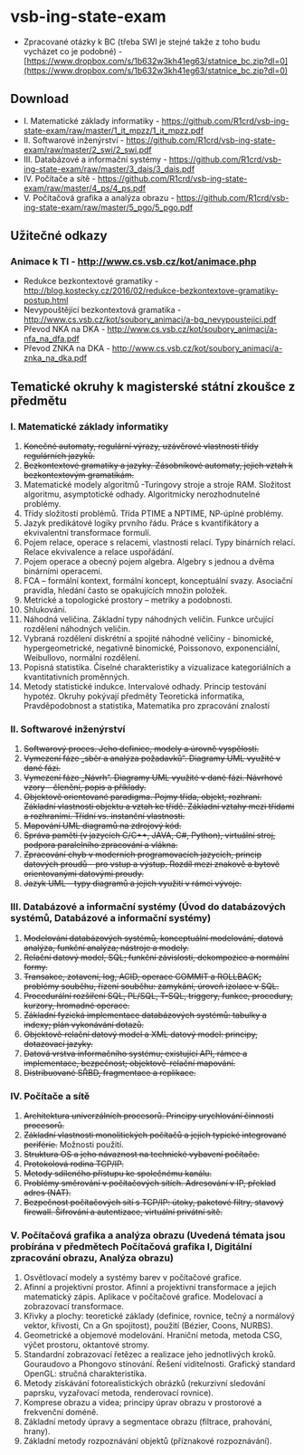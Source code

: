 # vsb-ing-state-exam

- Zpracované otázky k BC (třeba SWI je stejné takže z toho budu vycházet co je podobné) - [https://www.dropbox.com/s/1b632w3kh41eg63/statnice_bc.zip?dl=0](https://www.dropbox.com/s/1b632w3kh41eg63/statnice_bc.zip?dl=0)

## Download
- I. Matematické základy informatiky - https://github.com/R1crd/vsb-ing-state-exam/raw/master/1_it_mpzz/1_it_mpzz.pdf
- II. Softwarové inženýrství - https://github.com/R1crd/vsb-ing-state-exam/raw/master/2_swi/2_swi.pdf
- III. Databázové a informační systémy - https://github.com/R1crd/vsb-ing-state-exam/raw/master/3_dais/3_dais.pdf
- IV. Počítače a sítě - https://github.com/R1crd/vsb-ing-state-exam/raw/master/4_ps/4_ps.pdf
- V. Počítačová grafika a analýza obrazu - https://github.com/R1crd/vsb-ing-state-exam/raw/master/5_pgo/5_pgo.pdf

## Užitečné odkazy
### Animace k TI - http://www.cs.vsb.cz/kot/animace.php
- Redukce bezkontextové gramatiky - http://blog.kostecky.cz/2016/02/redukce-bezkontextove-gramatiky-postup.html
- Nevypouštějící bezkontextová gramatika - http://www.cs.vsb.cz/kot/soubory_animaci/a-bg_nevypoustejici.pdf
- Převod NKA na DKA - http://www.cs.vsb.cz/kot/soubory_animaci/a-nfa_na_dfa.pdf
- Převod ZNKA na DKA - http://www.cs.vsb.cz/kot/soubory_animaci/a-znka_na_dka.pdf

## Tematické okruhy k magisterské státní zkoušce z předmětu

### I. Matematické základy informatiky

1. ~~Konečné automaty, regulární výrazy, uzávěrové vlastnosti třídy regulárních jazyků.~~
2. ~~Bezkontextové gramatiky a jazyky. Zásobníkové automaty, jejich vztah k bezkontextovým gramatikám.~~
3. Matematické modely algoritmů -Turingovy stroje a stroje RAM. Složitost algoritmu, asymptotické odhady. Algoritmicky nerozhodnutelné problémy.
4. Třídy složitosti problémů. Třída PTIME a NPTIME, NP-úplné problémy.
5. Jazyk predikátové logiky prvního řádu. Práce s kvantifikátory a ekvivalentní transformace formulí.
6. Pojem relace, operace s relacemi, vlastnosti relací. Typy binárních relací. Relace ekvivalence a relace uspořádání.
7. Pojem operace a obecný pojem algebra. Algebry s jednou a dvěma binárními operacemi.
8. FCA – formální kontext, formální koncept, konceptuální svazy. Asociační pravidla, hledání často se opakujících množin položek.
9. Metrické a topologické prostory – metriky a podobnosti.
10. Shlukování.
11. Náhodná veličina. Základní typy náhodných veličin. Funkce určující rozdělení náhodných veličin.
12. Vybraná rozdělení diskrétní a spojité náhodné veličiny - binomické,
hypergeometrické, negativně binomické, Poissonovo, exponenciální, Weibullovo,
normální rozdělení.
13. Popisná statistika. Číselné charakteristiky a vizualizace kategoriálních a
kvantitativních proměnných.
14. Metody statistické indukce. Intervalové odhady. Princip testování hypotéz.
Okruhy pokývají předměty Teoretická informatika, Pravděpodobnost a statistika, Matematika
pro zpracování znalostí

### II. Softwarové inženýrství
1. ~~Softwarový proces. Jeho definice, modely a úrovně vyspělosti.~~
2. ~~Vymezení fáze „sběr a analýza požadavků“. Diagramy UML využité v dané fázi.~~
3. ~~Vymezení fáze „Návrh“. Diagramy UML využité v dané fázi. Návrhové vzory –
členění, popis a příklady.~~
4. ~~Objektově orientované paradigma. Pojmy třída, objekt, rozhraní. Základní
vlastnosti objektu a vztah ke třídě. Základní vztahy mezi třídami a rozhraními.
Třídní vs. instanční vlastnosti.~~
5. ~~Mapování UML diagramů na zdrojový kód.~~
6. ~~Správa paměti (v jazycích C/C++, JAVA, C#, Python), virtuální stroj, podpora
paralelního zpracování a vlákna.~~
7. ~~Zpracování chyb v moderních programovacích jazycích, princip datových proudů –
pro vstup a výstup. Rozdíl mezi znakově a bytově orientovanými datovými proudy.~~
8. ~~Jazyk UML – typy diagramů a jejich využití v rámci vývoje.~~

### III. Databázové a informační systémy (Úvod do databázových systémů, Databázové a informační systémy)
1. ~~Modelování databázových systémů, konceptuální modelování, datová analýza, funkční analýza; nástroje a modely.~~
2. ~~Relační datový model, SQL; funkční závislosti, dekompozice a normální formy.~~
3. ~~Transakce, zotavení, log, ACID, operace COMMIT a ROLLBACK; problémy souběhu, řízení souběhu: zamykání, úroveň izolace v SQL.~~
4. ~~Procedurální rozšíření SQL, PL/SQL, T-SQL, triggery, funkce, procedury, kurzory, hromadné operace.~~
5. ~~Základní fyzická implementace databázových systémů: tabulky a indexy; plán vykonávání dotazů.~~
6. ~~Objektově‐relační datový model a XML datový model: principy, dotazovací jazyky.~~
7. ~~Datová vrstva informačního systému; existující API, rámce a implementace, bezpečnost; objektově-relační mapování.~~
8. ~~Distribuované SŘBD, fragmentace a replikace.~~

### IV. Počítače a sítě
1. ~~Architektura univerzálních procesorů. Principy urychlování činnosti procesorů.~~
2. ~~Základní vlastnosti monolitických počítačů a jejich typické integrované periférie.~~
Možnosti použití.
3. ~~Struktura OS a jeho návaznost na technické vybavení počítače.~~
4. ~~Protokolová rodina TCP/IP.~~
5. ~~Metody sdíleného přístupu ke společnému kanálu.~~
6. ~~Problémy směrování v počítačových sítích. Adresování v IP, překlad adres (NAT).~~
7. ~~Bezpečnost počítačových sítí s TCP/IP: útoky, paketové filtry, stavový firewall. Šifrování a autentizace, virtuální privátní sítě.~~

### V. Počítačová grafika a analýza obrazu (Uvedená témata jsou probírána v předmětech Počítačová grafika I, Digitální zpracování obrazu, Analýza obrazu)
1. Osvětlovací modely a systémy barev v počítačové grafice.
2. Afinní a projektivní prostor. Afinní a projektivní transformace a jejich matematický zápis.
Aplikace v počítačové grafice. Modelovací a zobrazovací transformace.
3. Křivky a plochy: teoretické základy (definice, rovnice, tečný a normálový vektor, křivosti,
Cn a Gn spojitost), použití (Bézier, Coons, NURBS).
4. Geometrické a objemové modelování. Hraniční metoda, metoda CSG, výčet prostoru,
oktantové stromy.
5. Standardní zobrazovací řetězec a realizace jeho jednotlivých kroků. Gouraudovo a
Phongovo stínování. Řešení viditelnosti. Grafický standard OpenGL: stručná
charakteristika.
6. Metody získávání fotorealistických obrázků (rekurzivní sledování paprsku, vyzařovací
metoda, renderovací rovnice).
7. Komprese obrazu a videa; principy úprav obrazu v prostorové a frekvenční doméně.
8. Základní metody úpravy a segmentace obrazu (filtrace, prahování, hrany).
9. Základní metody rozpoznávání objektů (příznakové rozpoznávání).
